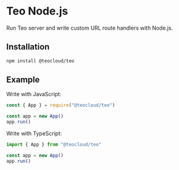 Teo Node.js
==========

Run Teo server and write custom URL route handlers with Node.js. 

## Installation

```sh
npm install @teocloud/teo
```

## Example

Write with JavaScript:

```javascript
const { App } = require("@teocloud/teo")

const app = new App()
app.run()

```

Write with TypeScript:

```typescript
import { App } from "@teocloud/teo"

const app = new App()
app.run()

```
